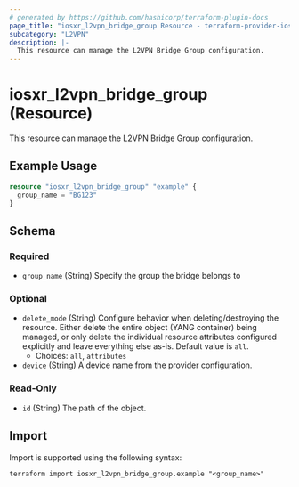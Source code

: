 ```yaml
---
# generated by https://github.com/hashicorp/terraform-plugin-docs
page_title: "iosxr_l2vpn_bridge_group Resource - terraform-provider-iosxr"
subcategory: "L2VPN"
description: |-
  This resource can manage the L2VPN Bridge Group configuration.
---
```


# iosxr_l2vpn_bridge_group (Resource)

This resource can manage the L2VPN Bridge Group configuration.

## Example Usage

```terraform
resource "iosxr_l2vpn_bridge_group" "example" {
  group_name = "BG123"
}
```

<!-- schema generated by tfplugindocs -->
## Schema

### Required

- `group_name` (String) Specify the group the bridge belongs to

### Optional

- `delete_mode` (String) Configure behavior when deleting/destroying the resource. Either delete the entire object (YANG container) being managed, or only delete the individual resource attributes configured explicitly and leave everything else as-is. Default value is `all`.
  - Choices: `all`, `attributes`
- `device` (String) A device name from the provider configuration.

### Read-Only

- `id` (String) The path of the object.

## Import

Import is supported using the following syntax:

```shell
terraform import iosxr_l2vpn_bridge_group.example "<group_name>"
```
